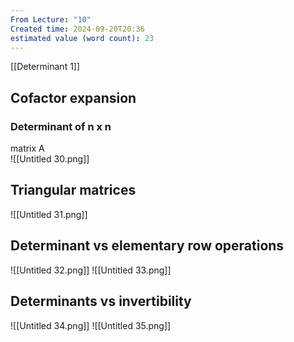 ```yaml
---
From Lecture: "10"
Created time: 2024-09-20T20:36
estimated value (word count): 23
---
```

[[Determinant 1]]
## Cofactor expansion
### Determinant of n x n  
matrix A  
![[Untitled 30.png]]
  
## Triangular matrices
![[Untitled 31.png]]
## Determinant vs elementary row operations  
  
![[Untitled 32.png]]
![[Untitled 33.png]]
## Determinants vs invertibility
![[Untitled 34.png]]
![[Untitled 35.png]]
